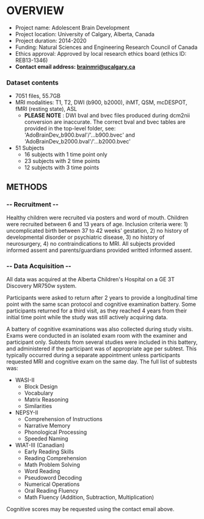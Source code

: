 # OVERVIEW

- Project name: Adolescent Brain Development
- Project location: University of Calgary, Alberta, Canada
- Project duration: 2014-2020
- Funding: Natural Sciences and Engineering Research Council of Canada
- Ethics approval: Approved by local research ethics board (ethics ID: REB13-1346)
- **Contact email address: brainmri@ucalgary.ca**

### Dataset contents
- 7051 files, 55.7GB
- MRI modalities: T1, T2, DWI (b900, b2000), ihMT, QSM, mcDESPOT, fMRI (resting state), ASL
   - **PLEASE NOTE** : DWI bval and bvec files produced during dcm2nii conversion are inaccurate. The correct bval and bvec tables are provided in the top-level folder, see: 'AdoBrainDev_b900.bval'/'...b900.bvec' and 'AdoBrainDev_b2000.bval'/'...b2000.bvec'
- 51 Subjects
   - 16 subjects with 1 time point only
   - 23 subjects with 2 time points
   - 12 subjects with 3 time points

## METHODS

### -- Recruitment --
Healthy children were recruited via posters and word of mouth. Children were recruited between 6 and 13 years of age. Inclusion criteria were: 1) uncomplicated birth between 37 to 42 weeks' gestation, 2) no history of developmental disorder or psychiatric disease, 3) no history of neurosurgery, 4) no contraindications to MRI. All subjects provided informed assent and parents/guardians provided writted informed assent.

### -- Data Acquisition --
All data was acquired at the Alberta Children's Hospital on a GE 3T Discovery MR750w system. 

Participants were asked to return after 2 years to provide a longitudinal time point with the same scan protocol and cognitive examination battery. Some participants returned for a third visit, as they reached 4 years from their initial time point while the study was still actively acquiring data.

A battery of cognitive examinations was also collected during study visits. Exams were conducted in an isolated exam room with the examiner and participant only. Subtests from several studies were included in this battery, and administered if the participant was of appropriate age per subtest. This typically occurred during a separate appointment unless participants requested MRI and cognitive exam on the same day. The full list of subtests was:

- WASI-II
   - Block Design
   - Vocabulary
   - Matrix Reasoning
   - Similarities
- NEPSY-II
   - Comprehension of Instructions
   - Narrative Memory
   - Phonological Processing
   - Speeded Naming
- WIAT-III (Canadian)
   - Early Reading Skills
   - Reading Comprehension
   - Math Problem Solving
   - Word Reading
   - Pseudoword Decoding
   - Numerical Operations
   - Oral Reading Fluency
   - Math Fluency (Addition, Subtraction, Multiplication)

Cognitive scores may be requested using the contact email above.
